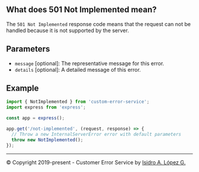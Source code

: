 ## What does 501 Not Implemented mean?

The `501 Not Implemented` response code means that the request can not be handled because it is not supported by the server.

## Parameters

- `message` [optional]: The representative message for this error.
- `details` [optional]: A detailed message of this error.

## Example

```javascript
import { NotImplemented } from 'custom-error-service';
import express from 'express';

const app = express();

app.get('/not-implemented', (request, response) => {
  // Throw a new InternalServerError error with default parameters
  throw new NotImplemented();
});
```

---

&copy; Copyright 2019-present - Customer Error Service by [Isidro A. López G.](https://ialopezg.com/)
